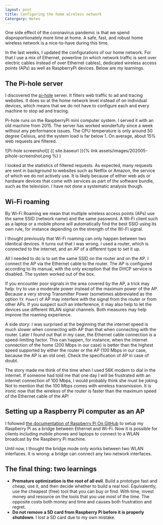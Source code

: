 ```yaml
---
layout: post
title: Configuring the home wireless network
Catergory: Notes
---
```


One side effect of the coronavirus pandemic is that we spend disproportionately
more time at home. A safe, fast, and robust home wireless network is a
nice-to-have during this time.

In the last weeks, I updated the configurations of our home network. For that I
use a mix of Ethernet, powerline (in which network traffic is sent over electric
cables instead of over Ethernet cables), dedicated wireless access points (APs) as
well as RaspberryPi devices. Below are my learnings.

## The Pi-hole server

I discovered the [pi-hole](https://github.com/pi-hole/pi-hole) server. It
filters web traffic to ad and tracing websites. It does so at the home network
level instead of on individual devices, which means that we do not have to
configure each and every machine to stop ad and tracing.

Pi-hole runs on the RaspberryPi mini computer system. I served it with an old
machine from 2015. The server has worked wonderfully since a week without any
performance issues. The CPU temperature is only around 50 degree Celsius, and
the system load is far below 1. On average, about 15% web requests are filtered.

![Pi-hole screenshot](
{{ site.baseurl }}{% link assets/images/202005-pihole-screenshot.png %}
)

I looked at the statistics of filtered requests. As expected, many requests are
sent in background to websites such as Netflix or Amazon, the service of which
we do not actively use. It is likely because of either web ads or hardware
devices that come with services as part of the software bundle, such as the
television. I have not done a systematic analysis though.

## Wi-Fi roaming

By Wi-Fi Roaming we mean that multiple wireless access points (APs) use the same
SSID (network name) and the same password. A Wi-Fi client such as a laptop or a
mobile phone will automatically find the best SSID using its own rule, for
instance depending on the strength of the Wi-Fi signal.

I thought previously that Wi-Fi roaming can only happen between two identical
devices. It turns out that I was wrong. I used a router, which is connected to
the internet, and an AP of a different type to set it up.

All I needed to do is to set the same SSID on the router and on the AP. I
connect the AP via the Ethernet cable to the router. The AP is configured
according to its manual, with the only exception that the DHCP service is
disabled. The system worked out of the box.

If you encounter poor signals in the area covered by the AP, a trick may help:
try to use a moderate power instead of the maximum power of the AP. Because a
very strong Transmitter Power (sometimes abbreviated as the option `TX Power`)
of AP may interfere with the signal from the router or from other APs. If you
suspect such an interference, it may also help to let the devices use different
WLAN signal channels. Both measures may help improve the roaming experience.

A side story: I was surprised at the beginning that the internet speed is much
slower when connecting with AP than that when connecting with the router. Later
I found out that in my case, the Ethernet cable connection is a speed-limiting
factor.  This can happen, for instance, when the internet connection of the home
(200 Mbps in our case) is better than the highest speed supported by either the
router or the AP (100 Mbps in our case, because the AP is an old one). Check the
specification of AP in case of doubt.

The story made me think of the time when I used 56K modem to dial in the
internet. If someone had told me that one day I will be frustrated with an
internet connection of 100 Mbps, I would probably think she must be joking. Not
to mention that the 100 Mbps comes with wireless transmission. It is ironic now
that the wireless of the router is faster than the maximum speed of the Ethernet
cable of the AP!

## Setting up a Raspberry Pi computer as an AP

I followed [the documentation of Raspberry Pi On
GitHub](
https://github.com/raspberrypi/documentation/blob/master/configuration/wireless/access-point-bridged.md)
to setup my Raspberry Pi as a bridge between Ethernet and Wi-Fi. Now it is
possible for clients including mobile phones and laptops to connect to a WLAN
broadcast by the Raspberry Pi machine.

Until now, I thought the bridge mode only works between two WLAN interfaces. It
is wrong: a bridge can connect any two network interfaces.

## The final thing: two learnings

* **Premature optimization is the root of all evil**. Build a prototype fast and
    cheap, use it, and then decide whether to build a real tool. Equivalently,
    use the cheapest (free) tool that you can buy or find. With time, invest
    money and resource on the tools that you use most of the time. The opposite
    costs both money and time and causes both frustration and regret.
* **Do not remove a SD card from Raspberry Pi before it is properly shutdown**.
    I lost a SD card due to my own mistake.


